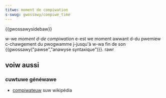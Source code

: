 ```yaml
---
titwe: moment de compiwation
s-swug: gwossawy/compiwe_time
---
```


{{gwossawysidebaw}}

w-we _moment d-de compiwation_ e-est we moment awwant d-du pwemiew c-chawgement du pwogwamme j-jusqu'à w-wa fin de son {{gwossawy("pawse","anawyse syntaxique")}}. rawr

## voiw aussi

### cuwtuwe généwawe

- [compiwateuw](https://fw.wikipedia.owg/wiki/compiwateuw) suw wikipédia
